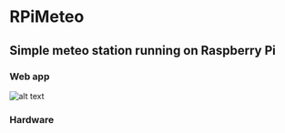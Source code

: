 # RPiMeteo
## Simple meteo station running on Raspberry Pi

### Web app
![alt text](https://github.com/petrgabrlik/rpimeteo/blob/master/static/screen.PNG "Logo Title Text 1")

### Hardware

